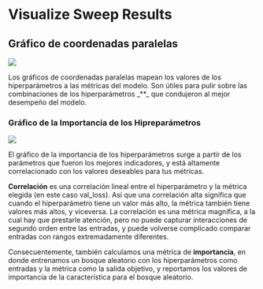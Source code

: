 # Visualize Sweep Results

## Gráfico de coordenadas paralelas

![](https://paper-attachments.dropbox.com/s_194708415DEC35F74A7691FF6810D3B14703D1EFE1672ED29000BA98171242A5_1578695138341_image.png)

 Los gráficos de coordenadas paralelas mapean los valores de los hiperparámetros a las métricas del modelo. Son útiles para pulir sobre las combinaciones de los hiperparámetros \_\*\*\_ que condujeron al mejor desempeño del modelo.

### Gráfico de la Importancia de los Hipreparámetros

![](https://paper-attachments.dropbox.com/s_194708415DEC35F74A7691FF6810D3B14703D1EFE1672ED29000BA98171242A5_1578695757573_image.png)

El gráfico de la importancia de los hiperparámetros surge a partir de los parámetros que fueron los mejores indicadores, y está altamente correlacionado con los valores deseables para tus métricas.

**Correlación** es una correlación lineal entre el hiperparámetro y la métrica elegida \(en este caso val\_loss\). Así que una correlación alta significa que cuando el hiperparámetro tiene un valor más alto, la métrica también tiene valores más altos, y viceversa. La correlación es una métrica magnífica, a la cual hay que prestarle atención, pero no puede capturar interacciones de segundo orden entre las entradas, y puede volverse complicado comparar entradas con rangos extremadamente diferentes.

Consecuentemente, también calculamos una métrica de **importancia**, en donde entrenamos un bosque aleatorio con los hiperparámetros como entradas y la métrica como la salida objetivo, y reportamos los valores de importancia de la característica para el bosque aleatorio.

